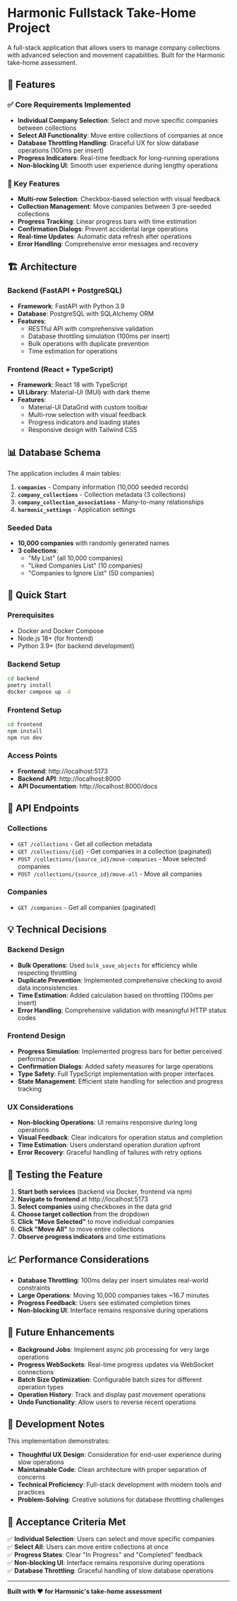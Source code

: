 # Harmonic Fullstack Take-Home Project

A full-stack application that allows users to manage company collections with advanced selection and movement capabilities. Built for the Harmonic take-home assessment.

## 🚀 Features

### ✅ Core Requirements Implemented
- **Individual Company Selection**: Select and move specific companies between collections
- **Select All Functionality**: Move entire collections of companies at once
- **Database Throttling Handling**: Graceful UX for slow database operations (100ms per insert)
- **Progress Indicators**: Real-time feedback for long-running operations
- **Non-blocking UI**: Smooth user experience during lengthy operations

### 🎯 Key Features
- **Multi-row Selection**: Checkbox-based selection with visual feedback
- **Collection Management**: Move companies between 3 pre-seeded collections
- **Progress Tracking**: Linear progress bars with time estimation
- **Confirmation Dialogs**: Prevent accidental large operations
- **Real-time Updates**: Automatic data refresh after operations
- **Error Handling**: Comprehensive error messages and recovery

## 🏗️ Architecture

### Backend (FastAPI + PostgreSQL)
- **Framework**: FastAPI with Python 3.9
- **Database**: PostgreSQL with SQLAlchemy ORM
- **Features**: 
  - RESTful API with comprehensive validation
  - Database throttling simulation (100ms per insert)
  - Bulk operations with duplicate prevention
  - Time estimation for operations

### Frontend (React + TypeScript)
- **Framework**: React 18 with TypeScript
- **UI Library**: Material-UI (MUI) with dark theme
- **Features**:
  - Material-UI DataGrid with custom toolbar
  - Multi-row selection with visual feedback
  - Progress indicators and loading states
  - Responsive design with Tailwind CSS

## 📊 Database Schema

The application includes 4 main tables:

1. **`companies`** - Company information (10,000 seeded records)
2. **`company_collections`** - Collection metadata (3 collections)
3. **`company_collection_associations`** - Many-to-many relationships
4. **`harmonic_settings`** - Application settings

### Seeded Data
- **10,000 companies** with randomly generated names
- **3 collections**:
  - "My List" (all 10,000 companies)
  - "Liked Companies List" (10 companies)
  - "Companies to Ignore List" (50 companies)

## 🚀 Quick Start

### Prerequisites
- Docker and Docker Compose
- Node.js 18+ (for frontend)
- Python 3.9+ (for backend development)

### Backend Setup
```bash
cd backend
poetry install
docker compose up -d
```

### Frontend Setup
```bash
cd frontend
npm install
npm run dev
```

### Access Points
- **Frontend**: http://localhost:5173
- **Backend API**: http://localhost:8000
- **API Documentation**: http://localhost:8000/docs

## 🔧 API Endpoints

### Collections
- `GET /collections` - Get all collection metadata
- `GET /collections/{id}` - Get companies in a collection (paginated)
- `POST /collections/{source_id}/move-companies` - Move selected companies
- `POST /collections/{source_id}/move-all` - Move all companies

### Companies
- `GET /companies` - Get all companies (paginated)

## 💡 Technical Decisions

### Backend Design
- **Bulk Operations**: Used `bulk_save_objects` for efficiency while respecting throttling
- **Duplicate Prevention**: Implemented comprehensive checking to avoid data inconsistencies
- **Time Estimation**: Added calculation based on throttling (100ms per insert)
- **Error Handling**: Comprehensive validation with meaningful HTTP status codes

### Frontend Design
- **Progress Simulation**: Implemented progress bars for better perceived performance
- **Confirmation Dialogs**: Added safety measures for large operations
- **Type Safety**: Full TypeScript implementation with proper interfaces
- **State Management**: Efficient state handling for selection and progress tracking

### UX Considerations
- **Non-blocking Operations**: UI remains responsive during long operations
- **Visual Feedback**: Clear indicators for operation status and completion
- **Time Estimation**: Users understand operation duration upfront
- **Error Recovery**: Graceful handling of failures with retry options

## 🧪 Testing the Feature

1. **Start both services** (backend via Docker, frontend via npm)
2. **Navigate to frontend** at http://localhost:5173
3. **Select companies** using checkboxes in the data grid
4. **Choose target collection** from the dropdown
5. **Click "Move Selected"** to move individual companies
6. **Click "Move All"** to move entire collections
7. **Observe progress indicators** and time estimations

## 📈 Performance Considerations

- **Database Throttling**: 100ms delay per insert simulates real-world constraints
- **Large Operations**: Moving 10,000 companies takes ~16.7 minutes
- **Progress Feedback**: Users see estimated completion times
- **Non-blocking UI**: Interface remains responsive during operations

## 🔮 Future Enhancements

- **Background Jobs**: Implement async job processing for very large operations
- **Progress WebSockets**: Real-time progress updates via WebSocket connections
- **Batch Size Optimization**: Configurable batch sizes for different operation types
- **Operation History**: Track and display past movement operations
- **Undo Functionality**: Allow users to reverse recent operations

## 📝 Development Notes

This implementation demonstrates:
- **Thoughtful UX Design**: Consideration for end-user experience during slow operations
- **Maintainable Code**: Clean architecture with proper separation of concerns
- **Technical Proficiency**: Full-stack development with modern tools and practices
- **Problem-Solving**: Creative solutions for database throttling challenges

## 🎯 Acceptance Criteria Met

✅ **Individual Selection**: Users can select and move specific companies  
✅ **Select All**: Users can move entire collections at once  
✅ **Progress States**: Clear "In Progress" and "Completed" feedback  
✅ **Non-blocking UI**: Interface remains responsive during operations  
✅ **Database Throttling**: Graceful handling of slow database operations  

---

**Built with ❤️ for Harmonic's take-home assessment**
